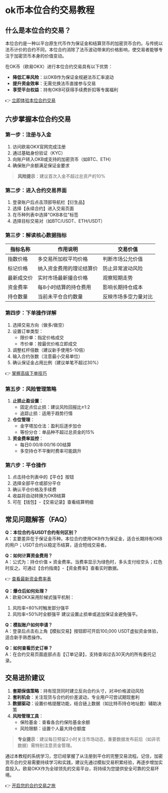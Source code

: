 # ok币本位合约交易教程

## 什么是本位合约交易？

本位合约是一种以平台原生代币作为保证金和结算货币的加密货币合约。与传统以法币计价的合约不同，本位合约消除了法币波动带来的价格影响，使交易者能够专注于加密货币本身的价值变动。

在OK币（欧易OKX）进行本位合约交易具有以下优势：
- **降低汇率风险**：以OKB作为保证金规避法币汇率波动
- **提升资金效率**：无需兑换法币直接参与交易
- **享受平台权益**：持有OKB可获得手续费折扣等专属福利

👉 [立即体验本位合约交易](https://bit.ly/okx_welcome)

## 六步掌握本位合约交易

### 第一步：注册与入金
1. 访问欧易OKX官网完成注册
2. 通过基础身份验证（KYC）
3. 向账户转入OKB或支持的加密货币（如BTC、ETH）
4. 确保账户余额满足保证金要求

> **风险提示**：建议首次入金不超过总资产的10%

### 第二步：进入合约交易界面
1. 登录账户后点击顶部导航栏【衍生品】
2. 选择【永续合约】进入交易页面
3. 在币种列表中选择"OKB本位"标签
4. 选择目标交易对（如BTC/USDT、ETH/USDT）

### 第三步：解读核心数据指标
| 指标名称      | 作用说明                          | 交易价值                     |
|---------------|-----------------------------------|----------------------------|
| 指数价格      | 多交易所加权平均价格              | 判断市场公允价值           |
| 标记价格      | 纳入资金费用的理论结算价          | 防止异常波动风险           |
| 最新成交价    | 实时市场最新撮合价格              | 观察短期走势               |
| 资金费率      | 每8小时结算的持仓费用             | 影响长期持仓成本           |
| 持仓数量      | 当前未平仓合约数量                | 反映市场多空力量对比       |

### 第四步：下单操作详解
1. 选择交易方向（做多/做空）
2. 设置订单类型：
   - 限价单：指定价格成交
   - 市价单：按最优价格立即成交
3. 调整杠杆倍数（建议新手使用5-10倍）
4. 输入合约张数（注意最小交易单位）
5. 确认保证金占用比例（建议单笔不超过30%）

👉 [掌握高级下单技巧](https://bit.ly/okx_welcome)

### 第五步：风险管理策略
1. **止损止盈设置**：
   - 固定点位止损：建议风险回报比≥1:2
   - 追踪止损：适用于趋势行情
2. **仓位管理**：
   - 金字塔加仓法：盈利后逐步加仓
   - 等份分仓：单品种不超过总资金的15%
3. **资金费率监控**：
   - 每日0:00/8:00/16:00结算
   - 多空持仓不平衡时费率可能跳升

### 第六步：平仓操作
1. 点击持仓列表中的【平仓】按钮
2. 选择全部平仓或部分平仓
3. 确认平仓价格及手续费
4. 收益将自动转换为OKB结算
5. 可在【钱包】-【交易记录】查看结算明细

## 常见问题解答（FAQ）

**Q：本位合约与USDT合约有何区别？**  
A：主要差异在于保证金币种。本位合约使用OKB作为保证金，适合长期持有OKB的用户；USDT合约以稳定币结算，适合短线交易者。

**Q：如何计算资金费用？**  
A：公式为：持仓价值 × 资金费率。当费率显示为绿色时，多头支付给空头；红色时反之。可通过【合约指南】-【资金费率】查看实时数据。

👉 [查看最新资金费率表](https://bit.ly/okx_welcome)

**Q：爆仓后如何处理？**  
A：欧易OKX采用阶梯式强平机制：
1. 风险率<80%时触发部分强平
2. 风险率<50%时全额强平
建议设置止损单或追加保证金避免强平。

**Q：模拟账户如何申请？**  
A：登录后点击右上角【模拟交易】按钮即可开启100,000 USDT虚拟资金体验，适合新手熟悉操作。

**Q：如何查看历史订单？**  
A：在合约交易页面底部点击【订单记录】，支持查询过去30天内的所有委托记录。

## 交易进阶建议

1. **套期保值策略**：持有现货同时建立反向合约头寸，对冲价格波动风险
2. **套利机会**：关注现货与合约的价差波动，专业用户可尝试期现套利
3. **数据驱动**：设置价格提醒功能，结合链上数据（如比特币持仓地址数）辅助决策
4. **风险管理工具**：
   - 保险基金：查看各合约保险基金余额
   - 风险限额：设置个人最大持仓额度

> **专业提示**：建议每日预留2小时关注市场动态，重要数据发布前后（如非农数据）需特别注意资金管理。

通过本教程的系统学习，您已经掌握了从注册到平仓的完整交易流程。记住，加密货币合约交易需要持续学习和实践，建议先通过模拟交易积累经验，再逐步增加实盘投入。欧易OKX作为全球领先的交易平台，将持续为您提供安全可靠的交易环境。

👉 [开启您的合约交易之旅](https://bit.ly/okx_welcome)